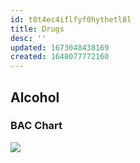 ```yaml
---
id: t8t4ec4iflfyf0hythetl8l
title: Drugs
desc: ''
updated: 1673048438169
created: 1648077772160
---
```


## Alcohol
### BAC Chart
![](https://drive.google.com/uc?export=view&id=10xXgQbg5wd6EOvCNDcX7-YIbD8LVVWOB)
